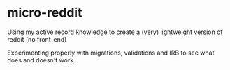# micro-reddit
Using my active record knowledge to create a (very) lightweight version of reddit (no front-end)

Experimenting properly with migrations, validations and IRB to see what does and doesn't work. 
